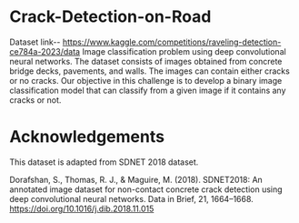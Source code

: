 # Crack-Detection-on-Road
Dataset link-- https://www.kaggle.com/competitions/raveling-detection-ce784a-2023/data
Image classification problem using deep convolutional neural networks. The dataset consists of images obtained from concrete bridge decks, pavements, and walls. The images can contain either cracks or no cracks. Our objective in this challenge is to develop a binary image classification model that can classify from a given image if it contains any cracks or not.

# Acknowledgements
This dataset is adapted from SDNET 2018 dataset.

Dorafshan, S., Thomas, R. J., & Maguire, M. (2018). SDNET2018: An annotated image dataset for non-contact concrete crack detection using deep convolutional neural networks. Data in Brief, 21, 1664–1668. https://doi.org/10.1016/j.dib.2018.11.015
